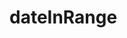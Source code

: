# dateInRange

<!-- TODO-START
TODO: Fill short description here.

## Type signature

TODO: Fill type signature down below.

```
any ⇒ any
```

## Examples

TODO: List at least one example down below.

```javascript
dateInRange(); // ⇒ TODO
```

## Questions

TODO: List questions that may this function answers.
TODO-END -->
